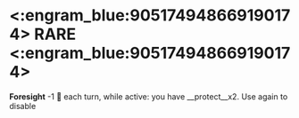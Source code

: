 # <:engram_blue:905174948669190174> RARE <:engram_blue:905174948669190174>

**Foresight** -1 🔷 each turn, while active: you have __protect__x2. Use again to disable
